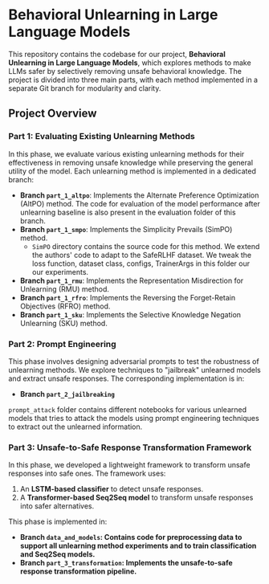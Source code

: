 # Behavioral Unlearning in Large Language Models

This repository contains the codebase for our project, **Behavioral Unlearning in Large Language Models**, which explores methods to make LLMs safer by selectively removing unsafe behavioral knowledge. The project is divided into three main parts, with each method implemented in a separate Git branch for modularity and clarity.

## Project Overview

### Part 1: Evaluating Existing Unlearning Methods
In this phase, we evaluate various existing unlearning methods for their effectiveness in removing unsafe knowledge while preserving the general utility of the model. Each unlearning method is implemented in a dedicated branch:
- **Branch `part_1_altpo`**: Implements the Alternate Preference Optimization (AltPO) method. The code for evaluation of the model performance after unlearning baseline is also present in the evaluation folder of this branch.
- **Branch `part_1_smpo`**: Implements the Simplicity Prevails (SimPO) method.
    * `SimPO` directory contains the source code for this method. We extend the authors' code to adapt to the SafeRLHF dataset. We tweak the loss function, dataset class, configs, TrainerArgs in this folder our our experiments. 
- **Branch `part_1_rmu`**: Implements the Representation Misdirection for Unlearning (RMU) method.
- **Branch `part_1_rfro`**: Implements the Reversing the Forget-Retain Objectives (RFRO) method.
- **Branch `part_1_sku`**: Implements the Selective Knowledge Negation Unlearning (SKU) method.

### Part 2: Prompt Engineering
This phase involves designing adversarial prompts to test the robustness of unlearning methods. We explore techniques to "jailbreak" unlearned models and extract unsafe responses. The corresponding implementation is in:
- **Branch `part_2_jailbreaking`**

`prompt_attack` folder contains different notebooks for various unlearned models that tries to attack the models using prompt engineering techniques to extract out the unlearned information. 

### Part 3: Unsafe-to-Safe Response Transformation Framework
In this phase, we developed a lightweight framework to transform unsafe responses into safe ones. The framework uses:
1. An **LSTM-based classifier** to detect unsafe responses.
2. A **Transformer-based Seq2Seq model** to transform unsafe responses into safer alternatives.

This phase is implemented in:
- **Branch `data_and_models`: Contains code for preprocessing data to support all unlearning method experiments and to train classification and Seq2Seq models.**
- **Branch `part_3_transformation`: Implements the unsafe-to-safe response transformation pipeline.**

